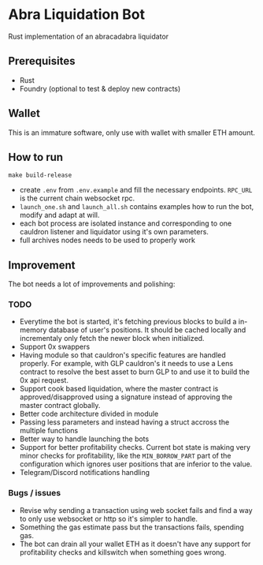 # Abra Liquidation Bot
Rust implementation of an abracadabra liquidator

## Prerequisites
- Rust
- Foundry (optional to test & deploy new contracts)

## Wallet
This is an immature software, only use with wallet with smaller ETH amount.

## How to run
```
make build-release
```

- create `.env` from `.env.example` and fill the necessary endpoints. `RPC_URL` is the current chain websocket rpc.
- `launch_one.sh` and `launch_all.sh` contains examples how to run the bot, modify and adapt at will.
- each bot process are isolated instance and corresponding to one cauldron listener and liquidator using it's own parameters.
- full archives nodes needs to be used to properly work

## Improvement
The bot needs a lot of improvements and polishing:

### TODO
- Everytime the bot is started, it's fetching previous blocks to build a in-memory database of user's positions. It should be cached locally and incrementaly only fetch the newer block when initialized.
- Support 0x swappers
- Having module so that cauldron's specific features are handled properly. For example, with GLP cauldron's it needs to use a Lens contract to resolve the best asset to burn GLP to and use it to build the 0x api request.
- Support cook based liquidation, where the master contract is approved/disapproved using a signature instead of approving the master contract globally.
- Better code architecture divided in module
- Passing less parameters and instead having a struct accross the multiple functions
- Better way to handle launching the bots
- Support for better profitability checks. Current bot state is making very minor checks for profitability, like the `MIN_BORROW_PART` part of the configuration which ignores user positions that are inferior to the value.
- Telegram/Discord notifications handling

### Bugs / issues
- Revise why sending a transaction using web socket fails and find a way to only use websocket or http so it's simpler to handle.
- Something the gas estimate pass but the transactions fails, spending gas.
- The bot can drain all your wallet ETH as it doesn't have any support for profitability checks and killswitch when something goes wrong.
